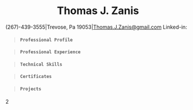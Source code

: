 
### <h1 align=center>Thomas J. Zanis</h1>
(267)-439-3555|Trevose, Pa 19053|Thomas.J.Zanis@gmail.com
Linked-in: 
>#### **```Professional Profile```**


>#### **```Professional Experience```**

>#### **```Technical Skills```**

>#### **```Certificates```**

>#### **```Projects```**

2

